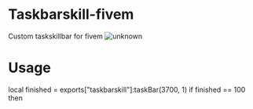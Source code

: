 # Taskbarskill-fivem
Custom taskskillbar for fivem
![unknown](https://user-images.githubusercontent.com/88773115/174072541-4c538e3a-811d-4967-bdbc-4f2b4d7ccc58.png)

# Usage
  
  local finished = exports["taskbarskill"]:taskBar(3700, 1)
  if finished == 100 then

